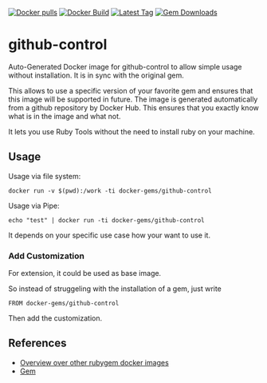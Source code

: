 [![Docker pulls](https://img.shields.io/docker/pulls/rubygem/github-control.svg)](https://hub.docker.com/r/rubygem/github-control/)
[![Docker Build](https://img.shields.io/docker/automated/rubygem/github-control.svg)](https://hub.docker.com/r/rubygem/github-control/)
[![Latest Tag](https://img.shields.io/github/tag/docker-rubygem/github-control.svg)](https://hub.docker.com/r/rubygem/github-control/)
[![Gem Downloads](https://img.shields.io/gem/dt/github-control.svg)](https://rubygems.org/gems/github-control/)
# github-control

Auto-Generated Docker image for github-control to allow simple usage without installation.
It is in sync with the original gem.

This allows to use a specific version of your favorite gem and ensures that this image will be supported in future.
The image is generated automatically from a github repository by Docker Hub.
This ensures that you exactly know what is in the image and what not.

It lets you use Ruby Tools without the need to install ruby on your machine.

## Usage

Usage via file system:

`docker run -v $(pwd):/work -ti docker-gems/github-control`

Usage via Pipe:

`echo "test" | docker run -ti docker-gems/github-control`

It depends on your specific use case how your want to use it.

### Add Customization

For extension, it could be used as base image.

So instead of struggeling with the installation of a gem, just write

`FROM docker-gems/github-control`

Then add the customization.

## References

 - [Overview over other rubygem docker images](https://github.com/thinkbot/docker-rubygem)
 - [Gem](https://rubygems.org/gems/github-control/)
